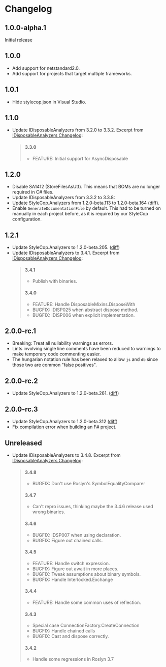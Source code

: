 # Changelog

## 1.0.0-alpha.1
Initial release

## 1.0.0
- Add support for netstandard2.0.
- Add support for projects that target multiple frameworks.

## 1.0.1
- Hide stylecop.json in Visual Studio.

## 1.1.0
- Update IDisposableAnalyzers from 3.2.0 to 3.3.2. Excerpt from [IDisposableAnalyzers Changelog]:
  > #### 3.3.0
  > - FEATURE: Initial support for AsyncDisposable

## 1.2.0
- Disable SA1412 (StoreFilesAsUtf). This means that BOMs are no longer required in C# files.
- Update IDisposableAnalyzers from 3.3.2 to 3.3.8:
- Update StyleCop.Analyzers from 1.2.0-beta.113 to 1.2.0-beta.164 ([diff](https://github.com/DotNetAnalyzers/StyleCopAnalyzers/compare/1.2.0-beta.113...1.2.0-beta.164)).
- Enable `GenerateDocumentationFile` by default. This had to be turned on manually in each project before,
  as it is required by our StyleCop configuration.

## 1.2.1
- Update StyleCop.Analyzers to 1.2.0-beta.205. ([diff](https://github.com/DotNetAnalyzers/StyleCopAnalyzers/compare/1.2.0-beta.164...1.2.0-beta.205))
- Update IDisposableAnalyzers to 3.4.1. Excerpt from [IDisposableAnalyzers Changelog]:
  > #### 3.4.1
  > * Publish with binaries.
  > #### 3.4.0
  > * FEATURE: Handle DisposableMixins.DisposeWith
  > * BUGFIX: IDISP025 when abstract dispose method.
  > * BUGFIX: IDISP006 when explicit implementation.

[IDisposableAnalyzers Changelog]: https://github.com/DotNetAnalyzers/IDisposableAnalyzers/blob/master/RELEASE_NOTES.md

## 2.0.0-rc.1
* Breaking: Treat all nullability warnings as errors.
* Lints involving single line comments have been reduced to warnings to make temporary code commenting easier.
* The hungarian notation rule has been relaxed to allow `js` and `db` since those two are common "false positives".

## 2.0.0-rc.2
- Update StyleCop.Analyzers to 1.2.0-beta.261. ([diff](https://github.com/DotNetAnalyzers/StyleCopAnalyzers/compare/1.2.0-beta.205...1.2.0-beta.261))

## 2.0.0-rc.3
- Update StyleCop.Analyzers to 1.2.0-beta.312 ([diff](https://github.com/DotNetAnalyzers/StyleCopAnalyzers/compare/1.2.0-beta.261...1.2.0-beta.312))
- Fix compilation error when building an F# project.

## Unreleased
* Update IDisposableAnalyzers to 3.4.8. Excerpt from [IDisposableAnalyzers Changelog]:
  > #### 3.4.8
  >  * BUGFIX: Don't use Roslyn's SymbolEqualityComparer
  > #### 3.4.7
  >  * Can't repro issues, thinking maybe the 3.4.6 release used wrong binaries.
  > #### 3.4.6
  > * BUGFIX: IDSP007 when using declaration.
  > * BUGFIX: Figure out chained calls.
  > #### 3.4.5
  > * FEATURE: Handle switch expression.
  > * BUGFIX: Figure out await in more places.
  > * BUGFIX: Tweak assumptions about binary symbols.
  > * BUGFIX: Handle Interlocked.Exchange
  > #### 3.4.4
  > * FEATURE: Handle some common uses of reflection.
  > #### 3.4.3
  > * Special case ConnectionFactory.CreateConnection
  > * BUGFIX: Handle chained calls
  > * BUGFIX: Cast and dispose correctly.
  > #### 3.4.2
  > * Handle some regressions in Roslyn 3.7
